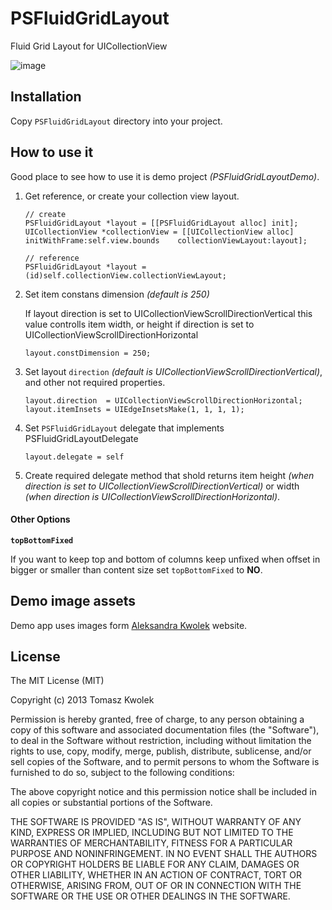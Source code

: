 PSFluidGridLayout
=================

Fluid Grid Layout for UICollectionView

![image](https://raw.github.com/Pastez/PSFluidGridLayout/master/assets/preview.gif)


## Installation

Copy ```PSFluidGridLayout``` directory into your project.

## How to use it

Good place to see how to use it is demo project *(PSFluidGridLayoutDemo)*.

1. Get reference, or create your collection view layout.

   ```
   // create
   PSFluidGridLayout *layout = [[PSFluidGridLayout alloc] init];
   UICollectionView *collectionView = [[UICollectionView alloc] initWithFrame:self.view.bounds    collectionViewLayout:layout];
   
   // reference
   PSFluidGridLayout *layout = (id)self.collectionView.collectionViewLayout;
   ```
	
2. Set item constans dimension *(default is 250)*

	If layout direction is set to UICollectionViewScrollDirectionVertical this value controlls item width, or height if direction is set to UICollectionViewScrollDirectionHorizontal 
	
	```
	layout.constDimension = 250;
	```

3. Set layout ```direction``` *(default is UICollectionViewScrollDirectionVertical)*, and other not required properties.

	```
	layout.direction  = UICollectionViewScrollDirectionHorizontal;
	layout.itemInsets = UIEdgeInsetsMake(1, 1, 1, 1);
	```

4. Set ```PSFluidGridLayout``` delegate that implements PSFluidGridLayoutDelegate

	```
	layout.delegate = self	
	```

5. Create required delegate method that shold returns item height *(when direction is set to UICollectionViewScrollDirectionVertical)* or width *(when direction is UICollectionViewScrollDirectionHorizontal)*.

#### Other Options

__```topBottomFixed```__

If you want to keep top and bottom of columns keep unfixed when offset in bigger or smaller than content size set ```topBottomFixed``` to __NO__.

## Demo image assets

Demo app uses images form [Aleksandra Kwolek](http://www.kwolek.eu) website.

## License

The MIT License (MIT)

Copyright (c) 2013 Tomasz Kwolek

Permission is hereby granted, free of charge, to any person obtaining a copy of
this software and associated documentation files (the "Software"), to deal in
the Software without restriction, including without limitation the rights to
use, copy, modify, merge, publish, distribute, sublicense, and/or sell copies of
the Software, and to permit persons to whom the Software is furnished to do so,
subject to the following conditions:

The above copyright notice and this permission notice shall be included in all
copies or substantial portions of the Software.

THE SOFTWARE IS PROVIDED "AS IS", WITHOUT WARRANTY OF ANY KIND, EXPRESS OR
IMPLIED, INCLUDING BUT NOT LIMITED TO THE WARRANTIES OF MERCHANTABILITY, FITNESS
FOR A PARTICULAR PURPOSE AND NONINFRINGEMENT. IN NO EVENT SHALL THE AUTHORS OR
COPYRIGHT HOLDERS BE LIABLE FOR ANY CLAIM, DAMAGES OR OTHER LIABILITY, WHETHER
IN AN ACTION OF CONTRACT, TORT OR OTHERWISE, ARISING FROM, OUT OF OR IN
CONNECTION WITH THE SOFTWARE OR THE USE OR OTHER DEALINGS IN THE SOFTWARE.
